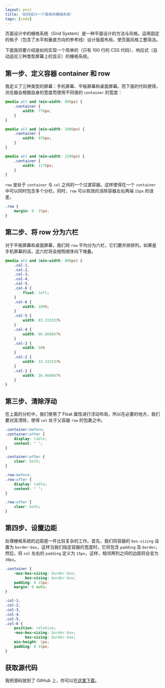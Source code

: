 ```yaml
---
layout: post
title: '如何设计一个简单的栅格系统'
tags: [code]
---
```



页面设计中的栅格系统（Grid System）是一种平面设计的方法与风格。运用固定的格子（包含了水平和垂直方向的参考线）设计版面布局，使页面风格工整简洁。

下面我将要介绍是如何实现一个简单的（只有 100 行的 CSS 代码）、响应式（自动适应三种类型屏幕上的显示）的栅格系统。

## 第一步、定义容器 container 和 row

我定义了三种类型的屏幕：手机屏幕、平板屏幕和桌面屏幕。而下面的代码使得，浏览器会根据自身的宽度而使用不同值的 `container` 的宽度：

~~~css
@media all and (min-width: 800px) {
    .container {
        width: 770px;
    }
}

@media all and (min-width: 1000px) {
    .container {
        width: 970px;
    }
}

@media all and (min-width: 1200px) {
    .container {
        width: 1170px;
    }
}
~~~

`row` 是处于 `container` 与 `col` 之间的一个过渡容器。这样使得在一个 `container` 中可以同时包含多个分栏。同时，`row` 可以有效的消除容器左右两端 `15px` 的误差。

~~~css
.row {
    margin: 0 -15px;
}
~~~

## 第二步、将 row 分为六栏

对于平板屏幕和桌面屏幕，我们将 `row` 平均分为六栏，它们要并排排列。如果是手机屏幕的话，这六栏将会按照顺序向下堆叠。

~~~css
@media all and (min-width: 800px) {
    .col-1,
    .col-2,
    .col-3,
    .col-4,
    .col-5,
    .col-6 {
        float: left;
    }
    .col-6 {
        width: 100%;
    }
    .col-5 {
        width: 83.333333%
    }
    .col-4 {
        width: 66.666667%
    }
    .col-3 {
        width: 50%
    }
    .col-2 {
        width: 33.333333%
    }
    .col-1 {
        width: 16.666667%
    }
}
~~~

## 第三步、清除浮动

在上面的分栏中，我们使用了 Float 属性进行浮动布局，所以在必要的地方，我们要对其清除，使得 `col` 处于父容器 `row` 的包裹之中。

~~~css
.container:before,
.container:after {
    display: table;
    content: " ";
}

.container:after {
    clear: both;
}

.row:before,
.row:after {
    display: table;
    content: " ";
}

.row:after {
    clear: both;
}
~~~

## 第四步、设置边距

处理栅格系统的边距是一件比较复杂的工作。首先，我们将容器的 `bos-sizing` 设置为 `border-box`，这样当我们指定容器的宽度时，它将包含 `padding` 及 `border`。然后，将 `col` 左右的 `padding` 定义为 `15px`，这样，相邻两列之间的边距将会变为 `30px`。

~~~css
.container {
    -moz-box-sizing: border-box;
         box-sizing: border-box;
    padding: 0 15px;
    margin: 0 auto;
}

.col-1,
.col-2,
.col-3,
.col-4,
.col-5,
.col-6 {
    position: relative;
    -moz-box-sizing: border-box;
         box-sizing: border-box;
    min-height: 1px;
    padding: 0 15px;
}
~~~

## 获取源代码

我把源码放到了 GitHub 上，你可以在[这里下载](https://github.com/myanbin/grid)。

